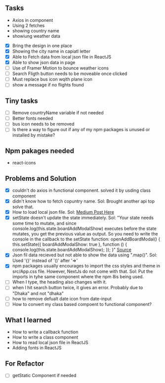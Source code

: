 ## Tasks

- Axios in component
- Using 2 fetches
- showing country name
- showiung weather data
- [x] Bring the design in one place
- [x] Showing the city name in capiatl letter
- [x] Able to Fetch data from local json file in ReactJS
- [x] Able to show json data in page
- [ ] Use of Framer Motion to bounce weather icons
- [ ] Search Fligth button needs to be moveable once clicked
- [ ] Must replace bus icon wqith plane icon
- [ ] show a message if no flights found

## Tiny tasks

- [ ] Remove countryName variable if not needed
- [ ] Better fonts needed
- [ ] bus icon needs to be removed
- [ ] Is there a way to figure out if any of my npm packages is unused or installed by mistake?

## Npm pakages needed

- react-icons

## Problems and Solution

- [x] couldn't do axios in functional component. solved it by usding class component
- [x] didn't know how to fetch copuntry name. Sol: Brought another api top solve that.
- [x] How to load local json file. Sol: [Medium Post Here](https://medium.com/officialrajdeepsingh/how-to-read-local-json-file-in-react-js-564125235fc7)
- [x] setState doesn't update the state immediately. Sol: "Your state needs some time to mutate, and since console.log(this.state.boardAddModalShow) executes before the state mutates, you get the previous value as output. So you need to write the console in the callback to the setState function:
      openAddBoardModal() {
      this.setState({ boardAddModalShow: true }, function () {
      console.log(this.state.boardAddModalShow);
      });
      }"
      [Source](https://stackoverflow.com/questions/41278385/setstate-doesnt-update-the-state-immediately)
- [x] Json fil data recieved but not able to show the data using ".map()". Sol: Used '{}' instead of '()' after '=>'
- [x] npm packages usually encourages to import the css styles and theme in src/App.css file. However, NextJs do not come with that. Sol: Put the imports in tyhe same component where the npm 8is being used.
- [ ] When I type, the heading also changes with it.
- [ ] when I hit search button twice, it gives an error. Probably due to "Dhaka" and not "dhaka"
- [ ] how to remove defualt date icon from date-input
- [ ] How to convert my class based compoent to functional component?

## What I learned

- How to write a callback function
- How to write a class component
- How to read local json file in ReactJS
- Adding fonts in ReactJS

## For Refactor

- [ ] getStatic Component if needed
